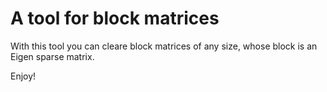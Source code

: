 # A tool for block matrices #

With this tool you can cleare block matrices of any size, whose block is
an Eigen sparse matrix.

Enjoy!
